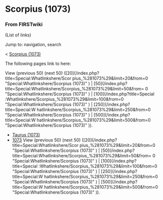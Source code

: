 # Scorpius (1073)

### From FIRSTwiki

(List of links)

Jump to: navigation, search

&lt; [Scorpius (1073)](/index.php?title=Scorpius_%281073%29&redirect=no
"Scorpius \(1073\)" )  

The following pages link to here:

View (previous 50) (next 50) ([20](/index.php?title=Special:Whatlinkshere/Scor
pius_%281073%29&limit=20&from=0 "Special:Whatlinkshere/Scorpius \(1073\)" ) | 
[50](/index.php?title=Special:Whatlinkshere/Scorpius_%281073%29&limit=50&from=
0 "Special:Whatlinkshere/Scorpius \(1073\)" ) | [100](/index.php?title=Special
:Whatlinkshere/Scorpius_%281073%29&limit=100&from=0
"Special:Whatlinkshere/Scorpius \(1073\)" ) | [250](/index.php?title=Special:W
hatlinkshere/Scorpius_%281073%29&limit=250&from=0
"Special:Whatlinkshere/Scorpius \(1073\)" ) | [500](/index.php?title=Special:W
hatlinkshere/Scorpius_%281073%29&limit=500&from=0
"Special:Whatlinkshere/Scorpius \(1073\)" )).

  * [Taurus (1073)](/index.php/Taurus_%281073%29 "Taurus \(1073\)" )
  * [1073](/index.php/1073 "1073" )
View (previous 50) (next 50) ([20](/index.php?title=Special:Whatlinkshere/Scor
pius_%281073%29&limit=20&from=0 "Special:Whatlinkshere/Scorpius \(1073\)" ) | 
[50](/index.php?title=Special:Whatlinkshere/Scorpius_%281073%29&limit=50&from=
0 "Special:Whatlinkshere/Scorpius \(1073\)" ) | [100](/index.php?title=Special
:Whatlinkshere/Scorpius_%281073%29&limit=100&from=0
"Special:Whatlinkshere/Scorpius \(1073\)" ) | [250](/index.php?title=Special:W
hatlinkshere/Scorpius_%281073%29&limit=250&from=0
"Special:Whatlinkshere/Scorpius \(1073\)" ) | [500](/index.php?title=Special:W
hatlinkshere/Scorpius_%281073%29&limit=500&from=0
"Special:Whatlinkshere/Scorpius \(1073\)" )).

